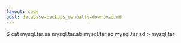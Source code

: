 ```yaml
---
layout: code
post: database-backups_manually-download.md
---
```



$ cat mysql.tar.aa mysql.tar.ab mysql.tar.ac mysql.tar.ad > mysql.tar 
